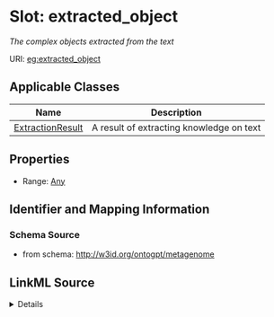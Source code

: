 # Slot: extracted_object
_The complex objects extracted from the text_


URI: [eg:extracted_object](http://w3id.org/ontogpt/environmental-metagenome/extracted_object)



<!-- no inheritance hierarchy -->




## Applicable Classes

| Name | Description |
| --- | --- |
[ExtractionResult](ExtractionResult.md) | A result of extracting knowledge on text






## Properties

* Range: [Any](Any.md)







## Identifier and Mapping Information







### Schema Source


* from schema: http://w3id.org/ontogpt/metagenome




## LinkML Source

<details>
```yaml
name: extracted_object
description: The complex objects extracted from the text
from_schema: http://w3id.org/ontogpt/metagenome
rank: 1000
alias: extracted_object
owner: ExtractionResult
domain_of:
- ExtractionResult
range: Any
inlined: true

```
</details>
